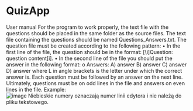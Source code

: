 # QuizApp
 
User manual
For the program to work properly, the text file with the questions should be placed in the same folder as the source files. The text file containing the questions should be named Questions_Answers.txt. The question file must be created according to the following pattern:
  • In the first line of the file, the question should be in the format: [\i]Question: question content[i].
  • In the second line of the file you should put the answer in the following format:
    o <L> Answers: A) answer B) answer C) answer D) answer
    where L in angle brackets is the letter under which the correct answer is.
Each question must be followed by an answer on the next line. Ultimately, questions must be on odd lines in the file and answers on even lines in the file.
Example:  
![image](https://user-images.githubusercontent.com/38226349/157452458-3b67403e-9dcb-46d8-9698-9ca31a9da7cd.png)
Niebieskie numery oznaczają numer linii edytora i nie należą do pliku tekstowego.
